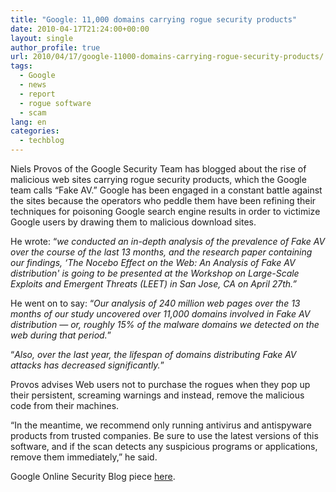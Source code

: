 ```yaml
---
title: "Google: 11,000 domains carrying rogue security products"
date: 2010-04-17T21:24:00+00:00
layout: single
author_profile: true
url: 2010/04/17/google-11000-domains-carrying-rogue-security-products/
tags:
  - Google
  - news
  - report
  - rogue software
  - scam
lang: en
categories: 
  - techblog
---
```

Niels Provos of the Google Security Team has blogged about the rise of malicious web sites carrying rogue security products, which the Google team calls “Fake AV.” Google has been engaged in a constant battle against the sites because the operators who peddle them have been refining their techniques for poisoning Google search engine results in order to victimize Google users by drawing them to malicious download sites.

He wrote: “_we conducted an in-depth analysis of the prevalence of Fake AV over the course of the last 13 months, and the research paper containing our findings, &#8216;The Nocebo Effect on the Web: An Analysis of Fake AV distribution' is going to be presented at the Workshop on Large-Scale Exploits and Emergent Threats (LEET) in San Jose, CA on April 27th.”_

He went on to say: “_Our analysis of 240 million web pages over the 13 months of our study uncovered over 11,000 domains involved in Fake AV distribution — or, roughly 15% of the malware domains we detected on the web during that period._”

“_Also, over the last year, the lifespan of domains distributing Fake AV attacks has decreased significantly._”

Provos advises Web users not to purchase the rogues when they pop up their persistent, screaming warnings and instead, remove the malicious code from their machines.

“In the meantime, we recommend only running antivirus and antispyware products from trusted companies. Be sure to use the latest versions of this software, and if the scan detects any suspicious programs or applications, remove them immediately,” he said.

Google Online Security Blog piece [here](http://googleonlinesecurity.blogspot.com/2010/04/rise-of-fake-anti-virus.html).